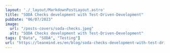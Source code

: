 ```yaml
---
layout: './_layout/MarkdownPostLayout.astro'
title: "SODA Checks development with Test-Driven-Development"
pubDate: "06/07/2023"
image: 
  url: "/posts-covers/soda-checks.jpeg"
  alt: "SODA Checks development with Test-Driven-Development"
tags: ["Data", "SODA", "Testing"]
url: "https://leanmind.es/en/blog/soda-checks-development-with-test-driven-development/"
---
```


